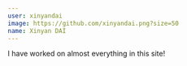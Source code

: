 ```yaml
---
user: xinyandai
image: https://github.com/xinyandai.png?size=50
name: Xinyan DAI
---
```

I have worked on almost everything in this site!

